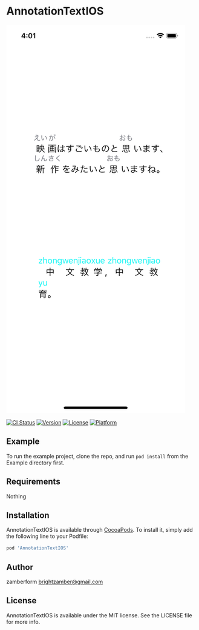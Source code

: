 # AnnotationTextIOS

![ScreenShot](https://github.com/zamberform/AnnotationTextIOS/blob/master/screenshots/sample0.png)

[![CI Status](https://img.shields.io/travis/zamberform/AnnotationTextIOS.svg?style=flat)](https://travis-ci.org/zamberform/AnnotationTextIOS)
[![Version](https://img.shields.io/cocoapods/v/AnnotationTextIOS.svg?style=flat)](https://cocoapods.org/pods/AnnotationTextIOS)
[![License](https://img.shields.io/cocoapods/l/AnnotationTextIOS.svg?style=flat)](https://cocoapods.org/pods/AnnotationTextIOS)
[![Platform](https://img.shields.io/cocoapods/p/AnnotationTextIOS.svg?style=flat)](https://cocoapods.org/pods/AnnotationTextIOS)

## Example

To run the example project, clone the repo, and run `pod install` from the Example directory first.

## Requirements
Nothing

## Installation

AnnotationTextIOS is available through [CocoaPods](https://cocoapods.org). To install
it, simply add the following line to your Podfile:

```ruby
pod 'AnnotationTextIOS'
```

## Author

zamberform <brightzamber@gmail.com>

## License

AnnotationTextIOS is available under the MIT license. See the LICENSE file for more info.
